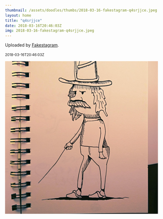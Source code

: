 ```yaml
---
thumbnail: /assets/doodles/thumbs/2018-03-16-fakestagram-q4srjjce.jpeg
layout: home
title: "q4srjjce"
date: 2018-03-16T20:46:03Z
img: 2018-03-16-fakestagram-q4srjjce.jpeg
---
```


Uploaded by [Fakestagram](https://github.com/opyate/fakestagram).

<small>2018-03-16T20:46:03Z</small>

![Uploaded by Fakestagram](2018-03-16-fakestagram-q4srjjce.jpeg)
